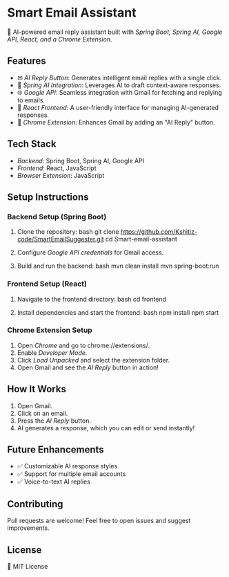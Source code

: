 # Smart Email Assistant

🚀 AI-powered email reply assistant built with *Spring Boot, Spring AI, Google API, React, and a Chrome Extension*.

## Features
- ✉ *AI Reply Button*: Generates intelligent email replies with a single click.
- 🤖 *Spring AI Integration*: Leverages AI to draft context-aware responses.
- 🌐 *Google API*: Seamless integration with Gmail for fetching and replying to emails.
- 🎨 *React Frontend*: A user-friendly interface for managing AI-generated responses.
- 🧩 *Chrome Extension*: Enhances Gmail by adding an "AI Reply" button.

## Tech Stack
- *Backend*: Spring Boot, Spring AI, Google API
- *Frontend*: React, JavaScript
- *Browser Extension*: JavaScript

## Setup Instructions

### Backend Setup (Spring Boot)
1. Clone the repository:
   bash
   git clone https://github.com/Kshitiz-code/SmartEmailSuggester.git
   cd Smart-email-assistant
   

2. Configure *Google API credentials* for Gmail access.
3. Build and run the backend:
   bash
   mvn clean install
   mvn spring-boot:run
   

### Frontend Setup (React)
1. Navigate to the frontend directory:
   bash
   cd frontend
   
2. Install dependencies and start the frontend:
   bash
   npm install
   npm start
   

### Chrome Extension Setup
1. Open *Chrome* and go to chrome://extensions/.
2. Enable *Developer Mode*.
3. Click *Load Unpacked* and select the extension folder.
4. Open Gmail and see the *AI Reply* button in action!

## How It Works
1. Open Gmail.
2. Click on an email.
3. Press the *AI Reply* button.
4. AI generates a response, which you can edit or send instantly!

## Future Enhancements
- ✅ Customizable AI response styles
- ✅ Support for multiple email accounts
- ✅ Voice-to-text AI replies

## Contributing
Pull requests are welcome! Feel free to open issues and suggest improvements.

## License
📜 MIT License

